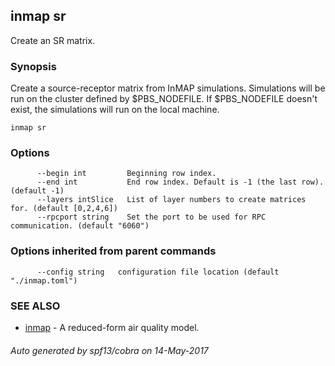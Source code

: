 ## inmap sr

Create an SR matrix.

### Synopsis


Create a source-receptor matrix from InMAP simulations.
    Simulations will be run on the cluster defined by $PBS_NODEFILE.
    If $PBS_NODEFILE doesn't exist, the simulations will run on the
    local machine.

```
inmap sr
```

### Options

```
      --begin int         Beginning row index.
      --end int           End row index. Default is -1 (the last row). (default -1)
      --layers intSlice   List of layer numbers to create matrices for. (default [0,2,4,6])
      --rpcport string    Set the port to be used for RPC communication. (default "6060")
```

### Options inherited from parent commands

```
      --config string   configuration file location (default "./inmap.toml")
```

### SEE ALSO
* [inmap](inmap.md)	 - A reduced-form air quality model.

###### Auto generated by spf13/cobra on 14-May-2017

